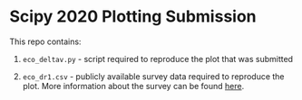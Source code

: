 # Scipy 2020 Plotting Submission

This repo contains:

1. `eco_deltav.py` - script required to reproduce the plot that was submitted

2. `eco_dr1.csv` - publicly available survey data required to reproduce the plot. More information about the survey can be found [here](https://resolve.astro.unc.edu/pages/eco.php). 

   

